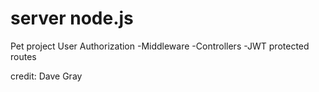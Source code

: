# server node.js
Pet project User Authorization
-Middleware
-Controllers
-JWT protected routes

credit: Dave Gray 

